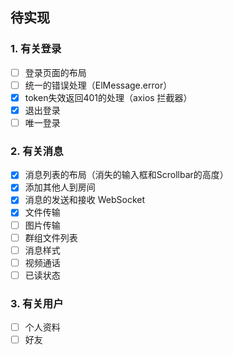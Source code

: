 ## 待实现

### 1. 有关登录

- [ ]  登录页面的布局
- [ ]  统一的错误处理（ElMessage.error）
- [x]  token失效返回401的处理（axios 拦截器）
- [x]  退出登录
- [ ]  唯一登录

### 2. 有关消息

- [x]  消息列表的布局（消失的输入框和Scrollbar的高度）
- [x]  添加其他人到房间
- [x]  消息的发送和接收 WebSocket
- [x]  文件传输
- [ ]  图片传输
- [ ]  群组文件列表
- [ ]  消息样式
- [ ]  视频通话
- [ ]  已读状态

### 3. 有关用户
- [ ]  个人资料
- [ ]  好友
